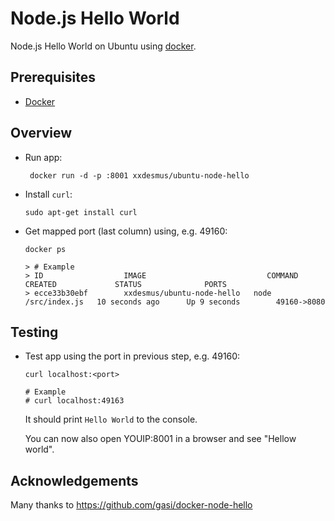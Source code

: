 # Node.js Hello World

Node.js Hello World on Ubuntu using [docker][].

## Prerequisites

- [Docker][]

## Overview

-   Run app:

         docker run -d -p :8001 xxdesmus/ubuntu-node-hello

-   Install `curl`:

        sudo apt-get install curl

-   Get mapped port (last column) using, e.g. 49160:

        docker ps

        > # Example
        > ID                  IMAGE                           COMMAND              CREATED             STATUS              PORTS
        > ecce33b30ebf        xxdesmus/ubuntu-node-hello   node /src/index.js   10 seconds ago      Up 9 seconds        49160->8080

## Testing

-   Test app using the port in previous step, e.g. 49160:

        curl localhost:<port>

        # Example
        # curl localhost:49163

    It should print `Hello World` to the console.

    You can now also open YOUIP:8001 in a browser and see "Hellow world".

## Acknowledgements

Many thanks to https://github.com/gasi/docker-node-hello

[docker]: http://docker.io
